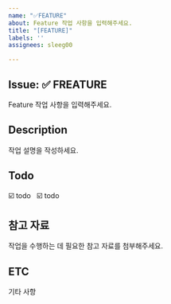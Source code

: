 ```yaml
---
name: "✅FEATURE"
about: Feature 작업 사항을 입력해주세요.
title: "[FEATURE]"
labels: ''
assignees: sleeg00

---
```


## Issue: ✅ FREATURE
Feature 작업 사항을 입력해주세요.

## Description
작업 설명을 작성하세요.

## Todo
☑️ todo &nbsp;
☑️ todo

## 참고 자료
작업을 수행하는 데 필요한 참고 자료를 첨부해주세요.

## ETC
기타 사항
